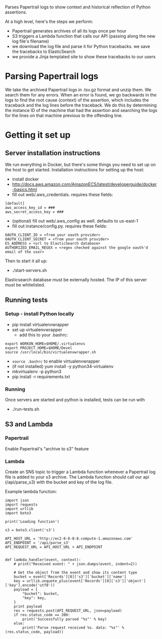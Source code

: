 Parses Papertrail logs to show context and historical reflection of Python assertions.

At a high level, here's the steps we perform:
- Papertrail generates archives of all its logs once per hour
- S3 triggers a Lambda function that calls our API (passing along the new log file's filename)
- we download the log file and parse it for Python tracebacks. we save the tracebacks to ElasticSearch
- we provide a Jinja templated site to show these tracebacks to our users

# Parsing Papertrail logs

We take the archived Papertrail logs in .tsv.gz format and unzip them. We search
them for any errors. When an error is found, we go backwards in the logs to find
the root cause (context) of the assertion, which includes the traceback and the
log lines before the traceback. We do this by determining the instance ID of the
machine that had the assertion and searching the logs for the lines on that
machine previous to the offending line.

# Getting it set up
## Server installation instructions
We run everything in Docker, but there's some things you need to set up on the
host to get started. Installation instructions for setting up the host:
 - install docker
  - http://docs.aws.amazon.com/AmazonECS/latest/developerguide/docker-basics.html
 - fill out web/.aws_credentials. requires these fields:
```
[default]
aws_access_key_id = ###
aws_secret_access_key = ###
```
  - (optional) fill out web/.aws_config as well. defaults to us-east-1
  - fill out instance/config.py. requires these fields:
```
OAUTH_CLIENT_ID = <from your oauth provider>
OAUTH_CLIENT_SECRET = <from your oauth provider>
ES_ADDRESS = <url to ElasticSearch database>
AUTHORIZED_EMAIL_REGEX = <regex checked against the google oauth'd email of the user>
```

Then to start it all up:
  - ./start-servers.sh

Elasticsearch database must be externally hosted. The IP of this server must be whitelisted.

## Running tests
### Setup - install Python locally
 - pip install virtualenvwrapper
 - set up virtualenvwrapper
   - add this to your .bashrc:
```
export WORKON_HOME=$HOME/.virtualenvs
export PROJECT_HOME=$HOME/Devel
source /usr/local/bin/virtualenvwrapper.sh
```
 - `source .bashrc` to enable virtualenvwrapper
 - (if not installed) yum install -y python34-virtualenv
 - mkvirtualenv -p python3 <virtualenv name>
 - pip install -r requirements.txt

### Running
Once servers are started and python is installed, tests can be run with
  - ./run-tests.sh

## S3 and Lambda
### Papertrail
Enable Papertrail's "archive to s3" feature

### Lambda
Create an SNS topic to trigger a Lambda function whenever a Papertrail log file
is added to your s3 archive. The Lambda function should call our api
(/api/parse_s3) with the bucket and key of the log file.

Example lambda function:

```
import json
import requests
import urllib
import boto3

print('Loading function')

s3 = boto3.client('s3')

API_HOST_URL = 'http://ec2-8-8-8-8.compute-1.amazonaws.com'
API_ENDPOINT = '/api/parse_s3'
API_REQUEST_URL = API_HOST_URL + API_ENDPOINT


def lambda_handler(event, context):
    # print("Received event: " + json.dumps(event, indent=2))

    # Get the object from the event and show its content type
    bucket = event['Records'][0]['s3']['bucket']['name']
    key = urllib.unquote_plus(event['Records'][0]['s3']['object']['key'].encode('utf8'))
    payload = {
        "bucket": bucket,
        "key": key,
    }
    print payload
    res = requests.post(API_REQUEST_URL, json=payload)
    if res.status_code == 200:
        print('Successfully parsed "%s"' % key)
    else:
        print('Parse request received %s. data: "%s"' % (res.status_code, payload))
```
